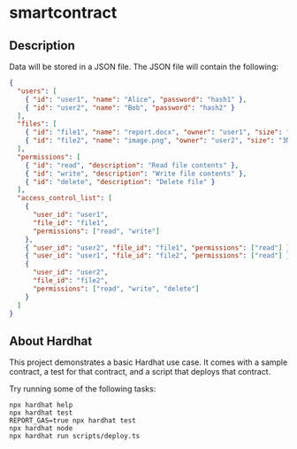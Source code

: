 # smartcontract

## Description

Data will be stored in a JSON file. The JSON file will contain the following:

```json
{
  "users": [
    { "id": "user1", "name": "Alice", "password": "hash1" },
    { "id": "user2", "name": "Bob", "password": "hash2" }
  ],
  "files": [
    { "id": "file1", "name": "report.docx", "owner": "user1", "size": "2MB" },
    { "id": "file2", "name": "image.png", "owner": "user2", "size": "3MB" }
  ],
  "permissions": [
    { "id": "read", "description": "Read file contents" },
    { "id": "write", "description": "Write file contents" },
    { "id": "delete", "description": "Delete file" }
  ],
  "access_control_list": [
    {
      "user_id": "user1",
      "file_id": "file1",
      "permissions": ["read", "write"]
    },
    { "user_id": "user2", "file_id": "file1", "permissions": ["read"] },
    { "user_id": "user1", "file_id": "file2", "permissions": ["read"] },
    {
      "user_id": "user2",
      "file_id": "file2",
      "permissions": ["read", "write", "delete"]
    }
  ]
}
```

## About Hardhat

This project demonstrates a basic Hardhat use case. It comes with a sample contract, a test for that contract, and a script that deploys that contract.

Try running some of the following tasks:

```shell
npx hardhat help
npx hardhat test
REPORT_GAS=true npx hardhat test
npx hardhat node
npx hardhat run scripts/deploy.ts
```
